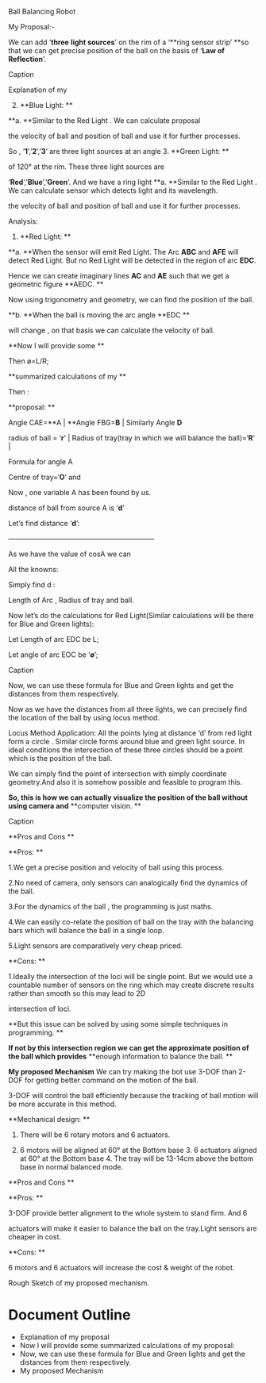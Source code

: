 Ball Balancing Robot 

My Proposal:-

We can add ‘**three** **light sources**’ on the rim of a ‘**ring sensor strip’ **so that we can get precise position of the ball on the basis of ‘**Law of Reflection**’. 

Caption

Explanation of my 

2. **Blue Light: **

**a. **Similar to the Red Light . We can calculate proposal 

the velocity of ball and position of ball and use it for further processes. 

So , ‘**1**’,’**2**’,’**3**’ are three light sources at an angle 3. **Green Light: **

of 120° at the rim. These three light sources are 

‘**Red**’,’**Blue**’,’**Green**’. And we have a ring light **a. **Similar to the Red Light . We can calculate sensor which detects light and its wavelength. 

the velocity of ball and position of ball and use it for further processes. 

Analysis:

1. **Red Light: **

**a. **When the sensor will emit Red Light. The Arc **ABC** and **AFE** will detect Red Light. But no Red Light will be detected in the region of arc **EDC**. 

Hence we can create imaginary lines **AC** and **AE** such that we get a geometric figure **AEDC. **

Now using trigonometry and geometry, we can find the position of the ball. 

**b. **When the ball is moving the arc angle **EDC **

will change , on that basis we can calculate the velocity of ball. 





**Now I will provide some **

Then ø=L/R; 

**summarized calculations of my **

Then :

**proposal: **

Angle CAE=**A | **Angle FBG=**B** | Similarly Angle **D**

radius of ball = ‘**r**’ | Radius of tray\(tray in which we will balance the ball\)=‘**R**’ | 

Formula for angle A

Centre of tray=‘**O**’ and 

Now , one variable A has been found by us. 

distance of ball from source A is ‘**d**’

Let’s find distance ‘**d**’:

—————————————————————

As we have the value of cosA we can 

All the knowns:

Simply find d :

Length of Arc , Radius of tray and ball. 



Now let’s do the calculations for Red Light\(Similar calculations will be there for Blue and Green lights\):

Let Length of arc EDC be L; 

Let angle of arc EOC be ‘**ø**’; 

Caption



Now, we can use these formula for Blue and Green lights and get the distances from them respectively. 

Now as we have the distances from all three lights, we can precisely find the location of the ball by using locus method. 

Locus Method Application: All the points lying at distance ‘d’ from red light form a circle . Similar circle forms around blue and green light source. In ideal conditions the intersection of these three circles should be a point which is the position of the ball. 

We can simply find the point of intersection with simply coordinate geometry.And also it is somehow possible and feasible to program this. 

**So, this is how we can actually visualize the position of the ball without using camera and** **computer vision. **

Caption

**Pros and Cons **

**Pros: **

1.We get a precise position and velocity of ball using this process. 

2.No need of camera, only sensors can analogically find the dynamics of the ball. 

3.For the dynamics of the ball , the programming is just maths. 

4.We can easily co-relate the position of ball on the tray with the balancing bars which will balance the ball in a single loop. 

5.Light sensors are comparatively very cheap priced. 

**Cons: **

1.Ideally the intersection of the loci will be single point. But we would use a countable number of sensors on the ring which may create discrete results rather than smooth so this may lead to 2D 

intersection of loci. 

**But this issue can be solved by using some simple techniques in programming. **

**If not by this intersection region we can get the approximate position of the ball which provides** **enough information to balance the ball. **

**My proposed Mechanism** We can try making the bot use 3-DOF than 2-DOF for getting better command on the motion of the ball. 

3-DOF will control the ball efficiently because the tracking of ball motion will be more accurate in this method. 

**Mechanical design: **

1. There will be 6 rotary motors and 6 actuators. 

2. 6 motors will be aligned at 60° at the Bottom base 3. 6 actuators aligned at 60° at the Bottom base 4. The tray will be 13-14cm above the bottom base in normal balanced mode. 



**Pros and Cons **

**Pros: **

3-DOF provide better alignment to the whole system to stand firm. And 6 

actuators will make it easier to balance the ball on the tray.Light sensors are cheaper in cost. 

**Cons: **

6 motors and 6 actuators will increase the cost & weight of the robot. 

Rough Sketch of my proposed mechanism. 


# Document Outline

+ Explanation of my proposal 
+ Now I will provide some summarized calculations of my proposal: 
+ Now, we can use these formula for Blue and Green lights and get the distances from them respectively.  
+ My proposed Mechanism



